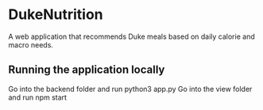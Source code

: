 # DukeNutrition
A web application that recommends Duke meals based on daily calorie and macro needs.

## Running the application locally
Go into the backend folder and run python3 app.py
Go into the view folder and run npm start

